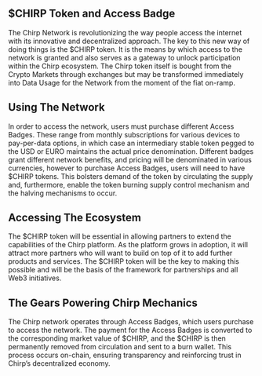 ## $CHIRP Token and Access Badge
The Chirp Network is revolutionizing the way people access the internet with its innovative and decentralized approach. The key to this new way of doing things is the $CHIRP token. It is the means by which access to the network is granted and also serves as a gateway to unlock participation within the Chirp ecosystem. The Chirp token itself is bought from the Crypto Markets through exchanges but may be transformed immediately into Data Usage for the Network from the moment of the fiat on-ramp.

## Using The Network
In order to access the network, users must purchase different Access Badges. These range from monthly subscriptions for various devices to pay-per-data options, in which case an intermediary stable token pegged to the USD or EURO maintains the actual price denomination. Different badges grant different network benefits, and pricing will be denominated in various currencies, however to purchase Access Badges, users will need to have $CHIRP tokens. This bolsters demand of the token by circulating the supply and, furthermore, enable the token burning supply control mechanism and the halving mechanisms to occur.  

## Accessing The Ecosystem
The $CHIRP token will be essential in allowing partners to extend the capabilities of the Chirp platform. As the platform grows in adoption, it will attract more partners who will want to build on top of it to add further products and services. The $CHIRP token will be the key to making this possible and will be the basis of the framework for partnerships and all Web3 initiatives.

## The Gears Powering Chirp Mechanics
The Chirp network operates through Access Badges, which users purchase to access the network. The payment for the Access Badges is converted to the corresponding market value of $CHIRP, and the $CHIRP is then permanently removed from circulation and sent to a burn wallet. This process occurs on-chain, ensuring transparency and reinforcing trust in Chirp’s decentralized economy.
